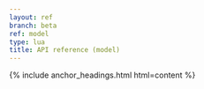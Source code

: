 ```yaml
---
layout: ref
branch: beta
ref: model
type: lua
title: API reference (model)
---
```

{% include anchor_headings.html html=content %}